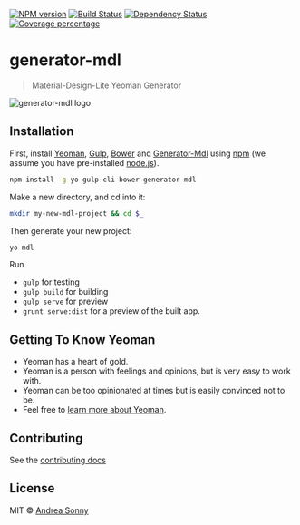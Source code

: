 [![NPM version][npm-image]][npm-url] [![Build Status][travis-image]][travis-url] [![Dependency Status][daviddm-image]][daviddm-url] [![Coverage percentage][coveralls-image]][coveralls-url]

# generator-mdl

> Material-Design-Lite Yeoman Generator

![generator-mdl logo](http://i.imgur.com/k31v2Ui.jpg)

## Installation

First, install [Yeoman](http://yeoman.io), [Gulp](http://gulpjs.com), [Bower](http://bower.io) and [Generator-Mdl](https://github.com/andreasonny83/generator-mdl) using [npm](https://www.npmjs.com/) (we assume you have pre-installed [node.js](https://nodejs.org/)).

```bash
npm install -g yo gulp-cli bower generator-mdl
```

Make a new directory, and cd into it:

```bash
mkdir my-new-mdl-project && cd $_
```

Then generate your new project:

```bash
yo mdl
```

Run
* `gulp` for testing
* `gulp build` for building
* `gulp serve` for preview
* `grunt serve:dist` for a preview of the built app.

## Getting To Know Yeoman

 * Yeoman has a heart of gold.
 * Yeoman is a person with feelings and opinions, but is very easy to work with.
 * Yeoman can be too opinionated at times but is easily convinced not to be.
 * Feel free to [learn more about Yeoman](http://yeoman.io/).



## Contributing

See the [contributing docs](https://github.com/andreasonny83/generator-mdl/blob/master/CONTRIBUTING.md)

## License

MIT © [Andrea Sonny](https://github.com/andreasonny83)


[npm-image]: https://badge.fury.io/js/generator-mdl.svg
[npm-url]: https://npmjs.org/package/generator-mdl
[travis-image]: https://travis-ci.org/andreasonny83/generator-mdl.svg?branch=master
[travis-url]: https://travis-ci.org/andreasonny83/generator-mdl
[daviddm-image]: https://david-dm.org/andreasonny83/generator-mdl.svg?theme=shields.io
[daviddm-url]: https://david-dm.org/andreasonny83/generator-mdl
[coveralls-image]: https://coveralls.io/repos/andreasonny83/generator-mdl/badge.svg
[coveralls-url]: https://coveralls.io/r/andreasonny83/generator-mdl
